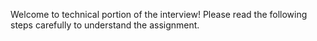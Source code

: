 Welcome to technical portion of the interview! Please read the following steps carefully to understand the assignment.